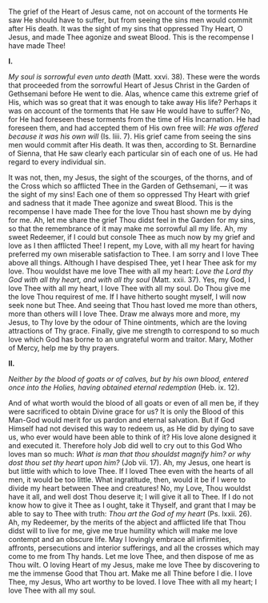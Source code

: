 
The grief of the Heart of Jesus came, not on account of the torments He saw He should have to suffer, but from seeing the sins men would commit after His death. It was the sight of my sins that oppressed Thy Heart, O Jesus, and made Thee agonize and sweat Blood. This is the recompense I have made Thee!

**I\.**

*My soul is sorrowful even unto death* (Matt. xxvi. 38). These were the words that proceeded from the sorrowful Heart of Jesus Christ in the Garden of Gethsemani before He went to die. Alas, whence came this extreme grief of His, which was so great that it was enough to take away His life? Perhaps it was on account of the torments that He saw He would have to suffer? No, for He had foreseen these torments from the time of His Incarnation. He had foreseen them, and had accepted them of His own free will: *He was offered because it was his own will* (Is. liii. 7). His grief came from seeing the sins men would commit after His death. It was then, according to St. Bernardine of Sienna, that He saw clearly each particular sin of each one of us. He had regard to every individual sin.

It was not, then, my Jesus, the sight of the scourges, of the thorns, and of the Cross which so afflicted Thee in the Garden of Gethsemani, — it was the sight of my sins! Each one of them so oppressed Thy Heart with grief and sadness that it made Thee agonize and sweat Blood. This is the recompense I have made Thee for the love Thou hast shown me by dying for me. Ah, let me share the grief Thou didst feel in the Garden for my sins, so that the remembrance of it may make me sorrowful all my life. Ah, my sweet Redeemer, if I could but console Thee as much now by my grief and love as I then afflicted Thee! I repent, my Love, with all my heart for having preferred my own miserable satisfaction to Thee. I am sorry and I love Thee above all things. Although I have despised Thee, yet I hear Thee ask for my love. Thou wouldst have me love Thee with all my heart: *Love the Lord thy God with all thy heart, and with all thy soul* (Matt. xxii. 37). Yes, my God, I love Thee with all my heart, I love Thee with all my soul. Do Thou give me the love Thou requirest of me. If I have hitherto sought myself, I will now seek none but Thee. And seeing that Thou hast loved me more than others, more than others will I love Thee. Draw me always more and more, my Jesus, to Thy love by the odour of Thine ointments, which are the loving attractions of Thy grace. Finally, give me strength to correspond to so much love which God has borne to an ungrateful worm and traitor. Mary, Mother of Mercy, help me by thy prayers.

**II\.**

*Neither by the blood of goats or of calves, but by his own blood, entered once into the Holies, having obtained eternal redemption* (Heb. ix. 12).

And of what worth would the blood of all goats or even of all men be, if they were sacrificed to obtain Divine grace for us? It is only the Blood of this Man-God would merit for us pardon and eternal salvation. But if God Himself had not devised this way to redeem us, as He did by dying to save us, who ever would have been able to think of it? His love alone designed it and executed it. Therefore holy Job did well to cry out to this God Who loves man so much: *What is man that thou shouldst magnify him? or why dost thou set thy heart upon him?* (Job vii. 17). Ah, my Jesus, one heart is but little with which to love Thee. If I loved Thee even with the hearts of all men, it would be too little. What ingratitude, then, would it be if I were to divide my heart between Thee and creatures! No, my Love, Thou wouldst have it all, and well dost Thou deserve it; I will give it all to Thee. If I do not know how to give it Thee as I ought, take it Thyself, and grant that I may be able to say to Thee with truth: *Thou art the God of my heart* (Ps. lxxii. 26). Ah, my Redeemer, by the merits of the abject and afflicted life that Thou didst will to live for me, give me true humility which will make me love contempt and an obscure life. May I lovingly embrace all infirmities, affronts, persecutions and interior sufferings, and all the crosses which may come to me from Thy hands. Let me love Thee, and then dispose of me as Thou wilt. O loving Heart of my Jesus, make me love Thee by discovering to me the immense Good that Thou art. Make me all Thine before I die. I love Thee, my Jesus, Who art worthy to be loved. I love Thee with all my heart; I love Thee with all my soul.

